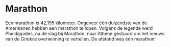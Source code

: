 # Marathon

Een marathon is 42,195 kilometer. Ongeveer één duizendste van de Amerikanen
hebben een marathon te lopen. Volgens de legende werd Pheidippides, na de slag
bij Marathon, naar Athene gestuurd om het nieuws van de Griekse overwinning te
vertellen. De afstand was één marathon!
